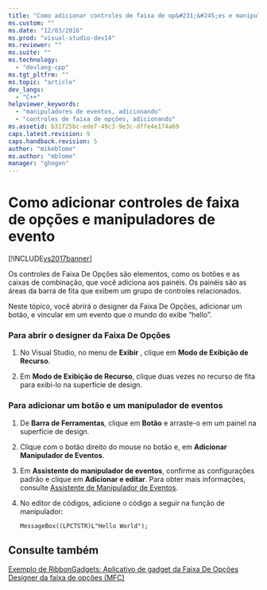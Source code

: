 ```yaml
---
title: "Como adicionar controles de faixa de op&#231;&#245;es e manipuladores de evento | Microsoft Docs"
ms.custom: ""
ms.date: "12/03/2016"
ms.prod: "visual-studio-dev14"
ms.reviewer: ""
ms.suite: ""
ms.technology: 
  - "devlang-cpp"
ms.tgt_pltfrm: ""
ms.topic: "article"
dev_langs: 
  - "C++"
helpviewer_keywords: 
  - "manipuladores de eventos, adicionando"
  - "controles de faixa de opções, adicionando"
ms.assetid: b31f25bc-ede7-49c3-9e3c-dffe4e174a69
caps.latest.revision: 9
caps.handback.revision: 5
author: "mikeblome"
ms.author: "mblome"
manager: "ghogen"
---
```

# Como adicionar controles de faixa de op&#231;&#245;es e manipuladores de evento
[!INCLUDE[vs2017banner](../assembler/inline/includes/vs2017banner.md)]

Os controles de Faixa De Opções são elementos, como os botões e as caixas de combinação, que você adiciona aos painéis.  Os painéis são as áreas da barra de fita que exibem um grupo de controles relacionados.  
  
 Neste tópico, você abrirá o designer da Faixa De Opções, adicionar um botão, e vincular em um evento que o mundo do exibe “hello”.  
  
### Para abrir o designer da Faixa De Opções  
  
1.  No Visual Studio, no menu de **Exibir** , clique em **Modo de Exibição de Recurso**.  
  
2.  Em **Modo de Exibição de Recurso**, clique duas vezes no recurso de fita para exibi\-lo na superfície de design.  
  
### Para adicionar um botão e um manipulador de eventos  
  
1.  De **Barra de Ferramentas**, clique em **Botão** e arraste\-o em um painel na superfície de design.  
  
2.  Clique com o botão direito do mouse no botão e, em **Adicionar Manipulador de Eventos**.  
  
3.  Em **Assistente do manipulador de eventos**, confirme as configurações padrão e clique em **Adicionar e editar**.  Para obter mais informações, consulte [Assistente de Manipulador de Eventos](../ide/event-handler-wizard.md).  
  
4.  No editor de códigos, adicione o código a seguir na função de manipulador:  
  
    ```  
    MessageBox((LPCTSTR)L"Hello World");  
    ```  
  
## Consulte também  
 [Exemplo de RibbonGadgets: Aplicativo de gadget da Faixa De Opções](../top/visual-cpp-samples.md)   
 [Designer da faixa de opções \(MFC\)](../mfc/ribbon-designer-mfc.md)